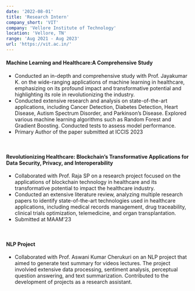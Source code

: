 ```yaml
---
date: '2022-08-01'
title: 'Research Intern'
company_short: 'VIT'
company: 'Vellore Institute of Technology'
location: 'Vellore, TN'
range: 'Aug 2021 - Aug 2023'
url: 'https://vit.ac.in/'
---
```


#### Machine Learning and Healthcare:A Comprehensive Study
-  Conducted an in-depth and comprehensive study with Prof. Jayakumar K. on the wide-ranging applications of machine learning in healthcare, emphasizing on its profound impact and transformative potential and highlighting its role in revolutionizing the industry.
- Conducted extensive research and analysis on state-of-the-art applications, including Cancer Detection, Diabetes Detection, Heart Disease, Autism Spectrum Disorder, and Parkinson’s Disease. Explored various machine learning algorithms such as Random Forest and Gradient Boosting. Conducted tests to assess model performance.
- Primary Author of the paper submitted at ICCIS 2023

<br>

#### Revolutionizing Healthcare: Blockchain’s Transformative Applications for Data Security, Privacy, and Interoperability
- Collaborated with Prof. Raja SP on a research project focused on the applications of blockchain technology in healthcare and its transformative potential to impact the healthcare industry.
- Conducted an extensive literature review, analyzing multiple research papers to identify state-of-the-art technologies used in healthcare applications, including medical records management, drug traceability, clinical trials optimization, telemedicine, and organ transplantation.
-  Submitted at MAAM'23

<br>

#### NLP Project
- Collaborated with Prof. Aswani Kumar Cherukuri on an NLP project that aimed to generate text summary for videos lectures. The project involvied extensive data processing, sentiment analysis, perceptual question answering, and text summarization. Contributed to the development of projects as a research assistant.